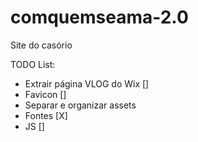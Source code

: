 # comquemseama-2.0
Site do casório


TODO List:

 - Extrair página VLOG do Wix []
 - Favicon []
 - Separar e organizar assets
 - Fontes [X]
 - JS []